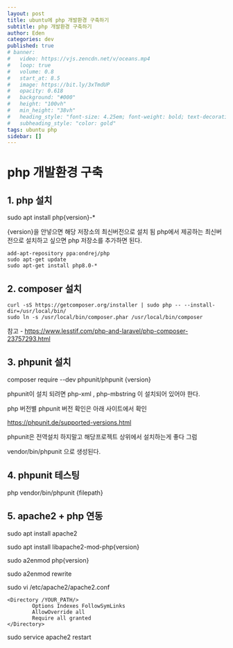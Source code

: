 ```yaml
---
layout: post
title: ubuntu에 php 개발환경 구축하기
subtitle: php 개발환경 구축하기
author: Eden
categories: dev
published: true
# banner:
#   video: https://vjs.zencdn.net/v/oceans.mp4
#   loop: true
#   volume: 0.8
#   start_at: 8.5
#   image: https://bit.ly/3xTmdUP
#   opacity: 0.618
#   background: "#000"
#   height: "100vh"
#   min_height: "38vh"
#   heading_style: "font-size: 4.25em; font-weight: bold; text-decoration: underline"
#   subheading_style: "color: gold"
tags: ubuntu php
sidebar: []
---
```


# php 개발환경 구축

## 1. php 설치 

   sudo apt install php{version}-*

   {version}을 안넣으면 해당 저장소의 최신버전으로 설치 됨 php에서 제공하는 최신버전으로 설치하고 싶으면 php 저장소를 추가하면 된다.

   
   ```
   add-apt-repository ppa:ondrej/php
   sudo apt-get update
   sudo apt-get install php8.0-*
   ```

## 2. composer 설치

   
   ```
   curl -sS https://getcomposer.org/installer | sudo php -- --install-dir=/usr/local/bin/
   sudo ln -s /usr/local/bin/composer.phar /usr/local/bin/composer
   ```

   참고 - https://www.lesstif.com/php-and-laravel/php-composer-23757293.html

## 3. phpunit 설치

   composer require --dev phpunit/phpunit {version}

   phpunit이 설치 되려면 php-xml , php-mbstring 이 설치되어 있어야 한다.

   php 버전별 phpunit 버전 확인은 아래 사이트에서 확인

   https://phpunit.de/supported-versions.html

   phpunit은 전역설치 하지말고 해당프로젝트 상위에서 설치하는게 좋다 그럼 

   vendor/bin/phpunit 으로 생성된다.

## 4. phpunit 테스팅

   php vendor/bin/phpunit {filepath}

## 5. apache2 + php 연동

   sudo apt install apache2

   sudo apt install libapache2-mod-php{version}
   
   sudo a2enmod php{version}

   sudo a2enmod rewrite

   sudo vi /etc/apache2/apache2.conf

   

   ```
   <Directory /YOUR_PATH/>
           Options Indexes FollowSymLinks
           AllowOverride all
           Require all granted
   </Directory>
   ```

   sudo service apache2 restart

